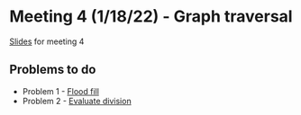# Meeting 4 (1/18/22) - Graph traversal

[Slides](https://docs.google.com/presentation/d/1Wix5LBEblrVaE00So1ig7hAN97WzKNheyTSM_VCZeR4/edit?usp=drive_web&ouid=103469782343748232015) for meeting 4

## Problems to do

- Problem 1 - [Flood fill](https://leetcode.com/problems/flood-fill/)
- Problem 2 - [Evaluate division](https://leetcode.com/problems/evaluate-division/)